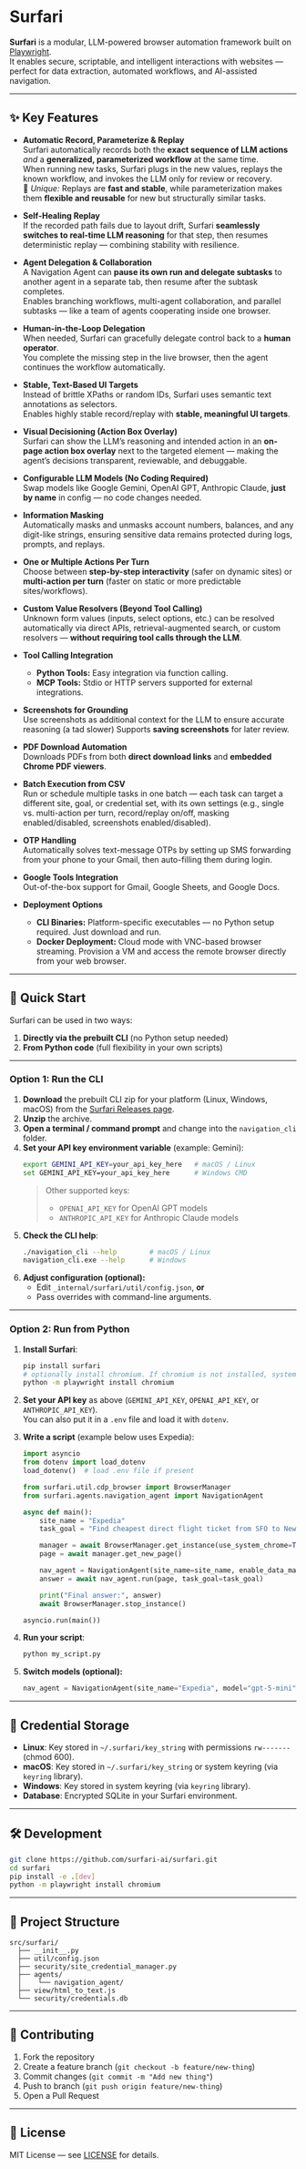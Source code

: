 # Surfari

**Surfari** is a modular, LLM-powered browser automation framework built on [Playwright](https://playwright.dev/).  
It enables secure, scriptable, and intelligent interactions with websites — perfect for data extraction, automated workflows, and AI-assisted navigation.

---

## ✨ Key Features

- **Automatic Record, Parameterize & Replay**  
  Surfari automatically records both the **exact sequence of LLM actions** *and* a **generalized, parameterized workflow** at the same time.  
  When running new tasks, Surfari plugs in the new values, replays the known workflow, and invokes the LLM only for review or recovery.  
  🔑 *Unique:* Replays are **fast and stable**, while parameterization makes them **flexible and reusable** for new but structurally similar tasks.

- **Self-Healing Replay**  
  If the recorded path fails due to layout drift, Surfari **seamlessly switches to real-time LLM reasoning** for that step, then resumes deterministic replay — combining stability with resilience.

- **Agent Delegation & Collaboration**  
  A Navigation Agent can **pause its own run and delegate subtasks** to another agent in a separate tab, then resume after the subtask completes.  
  Enables branching workflows, multi-agent collaboration, and parallel subtasks — like a team of agents cooperating inside one browser.

- **Human-in-the-Loop Delegation**  
  When needed, Surfari can gracefully delegate control back to a **human operator**.  
  You complete the missing step in the live browser, then the agent continues the workflow automatically.

- **Stable, Text-Based UI Targets**  
  Instead of brittle XPaths or random IDs, Surfari uses semantic text annotations as selectors.  
  Enables highly stable record/replay with **stable, meaningful UI targets**.

- **Visual Decisioning (Action Box Overlay)**  
  Surfari can show the LLM’s reasoning and intended action in an **on-page action box overlay** next to the targeted element — making the agent’s decisions transparent, reviewable, and debuggable.

- **Configurable LLM Models (No Coding Required)**  
  Swap models like Google Gemini, OpenAI GPT, Anthropic Claude, **just by name** in config — no code changes needed.

- **Information Masking**  
  Automatically masks and unmasks account numbers, balances, and any digit-like strings, ensuring sensitive data remains protected during logs, prompts, and replays.

- **One or Multiple Actions Per Turn**  
  Choose between **step-by-step interactivity** (safer on dynamic sites) or **multi-action per turn** (faster on static or more predictable sites/workflows).

- **Custom Value Resolvers (Beyond Tool Calling)**  
  Unknown form values (inputs, select options, etc.) can be resolved automatically via direct APIs, retrieval-augmented search, or custom resolvers — **without requiring tool calls through the LLM**.

- **Tool Calling Integration**  
  - **Python Tools:** Easy integration via function calling.  
  - **MCP Tools:** Stdio or HTTP servers supported for external integrations.

- **Screenshots for Grounding**  
  Use screenshots as additional context for the LLM to ensure accurate reasoning (a tad slower)
  Supports **saving screenshots** for later review.

- **PDF Download Automation**  
  Downloads PDFs from both **direct download links** and **embedded Chrome PDF viewers**.

- **Batch Execution from CSV**  
  Run or schedule multiple tasks in one batch — each task can target a different site, goal, or credential set, with its own settings (e.g., single vs. multi-action per turn, record/replay on/off, masking enabled/disabled, screenshots enabled/disabled).

- **OTP Handling**  
  Automatically solves text-message OTPs by setting up SMS forwarding from your phone to your Gmail, then auto-filling them during login.

- **Google Tools Integration**  
  Out-of-the-box support for Gmail, Google Sheets, and Google Docs.

- **Deployment Options**  
  - **CLI Binaries:** Platform-specific executables — no Python setup required. Just download and run.  
  - **Docker Deployment:** Cloud mode with VNC-based browser streaming. Provision a VM and access the remote browser directly from your web browser.  

---

## 🚀 Quick Start

Surfari can be used in two ways:  
1. **Directly via the prebuilt CLI** (no Python setup needed)  
2. **From Python code** (full flexibility in your own scripts)  

---

### Option 1: Run the CLI

1. **Download** the prebuilt CLI zip for your platform (Linux, Windows, macOS) from the [Surfari Releases page](https://github.com/surfari-ai/surfari/releases).  
2. **Unzip** the archive.  
3. **Open a terminal / command prompt** and change into the `navigation_cli` folder.  
4. **Set your API key environment variable** (example: Gemini):  
   ```bash
   export GEMINI_API_KEY=your_api_key_here   # macOS / Linux
   set GEMINI_API_KEY=your_api_key_here      # Windows CMD
   ```  
   > Other supported keys:  
   > - `OPENAI_API_KEY` for OpenAI GPT models  
   > - `ANTHROPIC_API_KEY` for Anthropic Claude models  
5. **Check the CLI help**:  
   ```bash
   ./navigation_cli --help        # macOS / Linux
   navigation_cli.exe --help      # Windows
   ```  
6. **Adjust configuration (optional):**  
   - Edit `_internal/surfari/util/config.json`, **or**  
   - Pass overrides with command-line arguments.  

---

### Option 2: Run from Python

1. **Install Surfari**:  
   ```bash
   pip install surfari
   # optionally install chromium. If chromium is not installed, system Chrome browser will be used.
   python -m playwright install chromium
   ```

2. **Set your API key** as above (`GEMINI_API_KEY`, `OPENAI_API_KEY`, or `ANTHROPIC_API_KEY`).  
   You can also put it in a `.env` file and load it with `dotenv`.  

3. **Write a script** (example below uses Expedia):  
   ```python
   import asyncio
   from dotenv import load_dotenv
   load_dotenv()  # load .env file if present

   from surfari.util.cdp_browser import BrowserManager
   from surfari.agents.navigation_agent import NavigationAgent

   async def main():
       site_name = "Expedia"
       task_goal = "Find cheapest direct flight ticket from SFO to New York leaving on first week of Nov 2025, returning 10 days later"

       manager = await BrowserManager.get_instance(use_system_chrome=True)
       page = await manager.get_new_page()

       nav_agent = NavigationAgent(site_name=site_name, enable_data_masking=False)
       answer = await nav_agent.run(page, task_goal=task_goal)

       print("Final answer:", answer)
       await BrowserManager.stop_instance()

   asyncio.run(main())
   ```

4. **Run your script**:  
   ```bash
   python my_script.py
   ```

5. **Switch models (optional):**  
   ```python
   nav_agent = NavigationAgent(site_name="Expedia", model="gpt-5-mini")  # uses OPENAI_API_KEY

---

## 🔐 Credential Storage

- **Linux**: Key stored in `~/.surfari/key_string` with permissions `rw-------` (chmod 600).  
- **macOS**: Key stored in `~/.surfari/key_string` or system keyring (via `keyring` library).  
- **Windows**: Key stored in system keyring (via `keyring` library).  
- **Database**: Encrypted SQLite in your Surfari environment.

---

## 🛠 Development

```bash
git clone https://github.com/surfari-ai/surfari.git
cd surfari
pip install -e .[dev]
python -m playwright install chromium
```

---

## 📂 Project Structure

```
src/surfari/
  ├── __init__.py
  ├── util/config.json
  ├── security/site_credential_manager.py
  ├── agents/
  │    └── navigation_agent/
  ├── view/html_to_text.js
  └── security/credentials.db
```

---

## 🤝 Contributing

1. Fork the repository
2. Create a feature branch (`git checkout -b feature/new-thing`)
3. Commit changes (`git commit -m "Add new thing"`)
4. Push to branch (`git push origin feature/new-thing`)
5. Open a Pull Request

---

## 📜 License

MIT License — see [LICENSE](LICENSE) for details.
